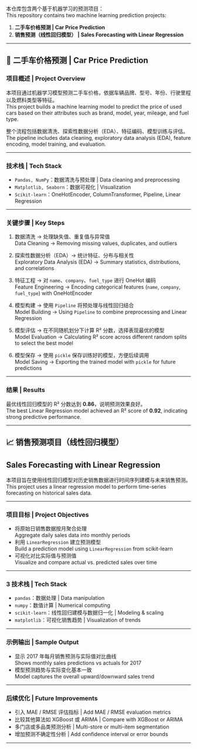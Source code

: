 本仓库包含两个基于机器学习的预测项目：  
This repository contains two machine learning prediction projects:  

1. **二手车价格预测 | Car Price Prediction**  
2. **销售预测（线性回归模型） | Sales Forecasting with Linear Regression**  

---

## 🚗 二手车价格预测 | Car Price Prediction

### 项目概述 | Project Overview
本项目通过机器学习模型预测二手车价格，依据车辆品牌、型号、年份、行驶里程以及燃料类型等特征。  
This project builds a machine learning model to predict the price of used cars based on their attributes such as brand, model, year, mileage, and fuel type.  

整个流程包括数据清洗、探索性数据分析（EDA）、特征编码、模型训练与评估。  
The pipeline includes data cleaning, exploratory data analysis (EDA), feature encoding, model training, and evaluation.  

---

### 技术栈 | Tech Stack
- `Pandas, NumPy`：数据清洗与预处理 | Data cleaning and preprocessing  
- `Matplotlib, Seaborn`：数据可视化 | Visualization  
- `Scikit-learn`：OneHotEncoder, ColumnTransformer, Pipeline, Linear Regression  

---

### 关键步骤 | Key Steps
1. 数据清洗 → 处理缺失值、重复值与异常值  
   Data Cleaning → Removing missing values, duplicates, and outliers  

2. 探索性数据分析（EDA）→ 统计特征、分布与相关性  
   Exploratory Data Analysis (EDA) → Summary statistics, distributions, and correlations  

3. 特征工程 → 对 `name`、`company`、`fuel_type` 进行 OneHot 编码  
   Feature Engineering → Encoding categorical features (`name`, `company`, `fuel_type`) with OneHotEncoder  

4. 模型构建 → 使用 `Pipeline` 将预处理与线性回归结合  
   Model Building → Using `Pipeline` to combine preprocessing and Linear Regression  

5. 模型评估 → 在不同随机划分下计算 R² 分数，选择表现最优的模型  
   Model Evaluation → Calculating R² score across different random splits to select the best model  

6. 模型保存 → 使用 `pickle` 保存训练好的模型，方便后续调用  
   Model Saving → Exporting the trained model with `pickle` for future predictions  

---

### 结果 | Results
最优线性回归模型的 R² 分数达到 **0.86**，说明预测效果良好。  
The best Linear Regression model achieved an R² score of **0.92**, indicating strong predictive performance.  

---

## 📈 销售预测项目（线性回归模型）  
## Sales Forecasting with Linear Regression

本项目旨在使用线性回归模型对历史销售数据进行时间序列建模与未来销售预测。  
This project uses a linear regression model to perform time-series forecasting on historical sales data.

---

### 项目目标 | Project Objectives

- 将原始日销售数据按月聚合处理  
  Aggregate daily sales data into monthly periods
- 利用 `LinearRegression` 建立预测模型  
  Build a prediction model using `LinearRegression` from scikit-learn
- 可视化对比实际值与预测值  
  Visualize and compare actual vs. predicted sales over time

---

### 3 技术栈 | Tech Stack

- `pandas`：数据处理 | Data manipulation  
- `numpy`：数值计算 | Numerical computing  
- `scikit-learn`：线性回归建模与数据归一化 | Modeling & scaling  
- `matplotlib`：可视化销售趋势 | Visualization of trends

---

### 示例输出 | Sample Output

- 显示 2017 年每月销售预测与实际值对比曲线  
  Shows monthly sales predictions vs actuals for 2017  
- 模型预测趋势与实际变化基本一致  
  Model captures the overall upward/downward sales trend

---

### 后续优化 | Future Improvements

- 引入 MAE / RMSE 评估指标 | Add MAE / RMSE evaluation metrics  
- 比较其他算法如 XGBoost 或 ARIMA | Compare with XGBoost or ARIMA  
- 多门店或多品类预测分析 | Multi-store or multi-item segmentation  
- 增加预测不确定性分析 | Add confidence interval or error bounds

---

